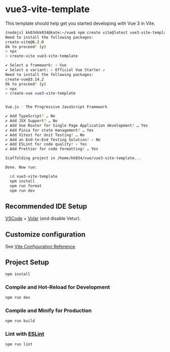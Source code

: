 # vue3-vite-template

This template should help get you started developing with Vue 3 in Vite.

```sh
(nodejs) kk034kk034@kate:~/vue$ npm create vite@latest vue3-vite-template --template vue
Need to install the following packages:
create-vite@6.2.0
Ok to proceed? (y)
> npx
> create-vite vue3-vite-template

✔ Select a framework: › Vue
✔ Select a variant: › Official Vue Starter ↗
Need to install the following packages:
create-vue@3.14.2
Ok to proceed? (y)
> npx
> create-vue vue3-vite-template


Vue.js - The Progressive JavaScript Framework

✔ Add TypeScript? … No
✔ Add JSX Support? … No
✔ Add Vue Router for Single Page Application development? … Yes
✔ Add Pinia for state management? … Yes
✔ Add Vitest for Unit Testing? … No
✔ Add an End-to-End Testing Solution? › No
✔ Add ESLint for code quality? › Yes
✔ Add Prettier for code formatting? … Yes

Scaffolding project in /home/kk034/vue/vue3-vite-template...

Done. Now run:

  cd vue3-vite-template
  npm install
  npm run format
  npm run dev
```

## Recommended IDE Setup

[VSCode](https://code.visualstudio.com/) + [Volar](https://marketplace.visualstudio.com/items?itemName=Vue.volar) (and disable Vetur).

## Customize configuration

See [Vite Configuration Reference](https://vite.dev/config/).

## Project Setup

```sh
npm install
```

### Compile and Hot-Reload for Development

```sh
npm run dev
```

### Compile and Minify for Production

```sh
npm run build
```

### Lint with [ESLint](https://eslint.org/)

```sh
npm run lint
```
